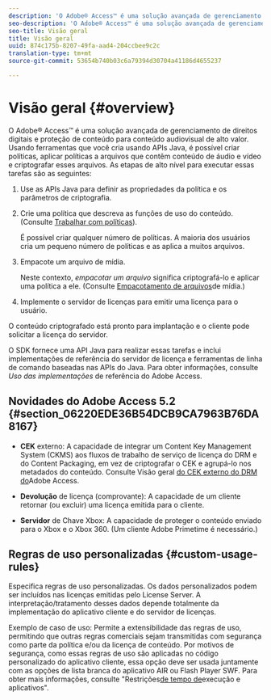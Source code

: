```yaml
---
description: 'O Adobe® Access™ é uma solução avançada de gerenciamento de direitos digitais e proteção de conteúdo para conteúdo audiovisual de alto valor. Usando ferramentas que você cria usando APIs Java, é possível criar políticas, aplicar políticas a arquivos que contêm conteúdo de áudio e vídeo e criptografar esses arquivos. As etapas de alto nível para executar essas tarefas são as seguintes '
seo-description: 'O Adobe® Access™ é uma solução avançada de gerenciamento de direitos digitais e proteção de conteúdo para conteúdo audiovisual de alto valor. Usando ferramentas que você cria usando APIs Java, é possível criar políticas, aplicar políticas a arquivos que contêm conteúdo de áudio e vídeo e criptografar esses arquivos. As etapas de alto nível para executar essas tarefas são as seguintes '
seo-title: Visão geral
title: Visão geral
uuid: 874c175b-8207-49fa-aad4-204ccbee9c2c
translation-type: tm+mt
source-git-commit: 53654b740b03c6a79394d30704a41186d4655237

---
```



# Visão geral {#overview}

O Adobe® Access™ é uma solução avançada de gerenciamento de direitos digitais e proteção de conteúdo para conteúdo audiovisual de alto valor. Usando ferramentas que você cria usando APIs Java, é possível criar políticas, aplicar políticas a arquivos que contêm conteúdo de áudio e vídeo e criptografar esses arquivos. As etapas de alto nível para executar essas tarefas são as seguintes:

1. Use as APIs Java para definir as propriedades da política e os parâmetros de criptografia.
1. Crie uma política que descreva as funções de uso do conteúdo. (Consulte [Trabalhar com políticas](../../aaxs-protecting-content/content-working-with-policies/content-working-with-policies-overview.md)).

   É possível criar qualquer número de políticas. A maioria dos usuários cria um pequeno número de políticas e as aplica a muitos arquivos.

1. Empacote um arquivo de mídia.

   Neste contexto, *empacotar um arquivo* significa criptografá-lo e aplicar uma política a ele. (Consulte [Empacotamento de arquivos](../../aaxs-protecting-content/content-packaging-media-files/content-packaging-media-files-overview.md)de mídia.)

1. Implemente o servidor de licenças para emitir uma licença para o usuário.

O conteúdo criptografado está pronto para implantação e o cliente pode solicitar a licença do servidor.

O SDK fornece uma API Java para realizar essas tarefas e inclui implementações de referência do servidor de licença e ferramentas de linha de comando baseadas nas APIs do Java. Para obter informações, consulte *Uso das implementações* de referência do Adobe Access.

## Novidades do Adobe Access 5.2 {#section_06220EDE36B54DCB9CA7963B76DA8167}

* **CEK** externo: A capacidade de integrar um Content Key Management System (CKMS) aos fluxos de trabalho de serviço de licença do DRM e do Content Packaging, em vez de criptografar o CEK e agrupá-lo nos metadados do conteúdo. Consulte Visão geral [do CEK externo do DRM do](../../aaxs-drm-xkey-mgmt/aaxs-drm-using-external-cek-overview.md)Adobe Access.

* **Devolução** de licença (comprovante): A capacidade de um cliente retornar (ou excluir) uma licença emitida para o cliente.
* **Servidor** de Chave Xbox: A capacidade de proteger o conteúdo enviado para o Xbox e o Xbox 360. (Um cliente Adobe Primetime é necessário.)

## Regras de uso personalizadas {#custom-usage-rules}

Especifica regras de uso personalizadas. Os dados personalizados podem ser incluídos nas licenças emitidas pelo License Server. A interpretação/tratamento desses dados depende totalmente da implementação do aplicativo cliente e do servidor de licenças.

Exemplo de caso de uso: Permite a extensibilidade das regras de uso, permitindo que outras regras comerciais sejam transmitidas com segurança como parte da política e/ou da licença de conteúdo. Por motivos de segurança, como essas regras de uso são aplicadas no código personalizado do aplicativo cliente, essa opção deve ser usada juntamente com as opções de lista branca do aplicativo AIR ou Flash Player SWF. Para obter mais informações, consulte &quot;Restrições[de tempo de](../../aaxs-protecting-content/content-introduction/content-usage-rules/content-runtime-application-restrictions/content-whitelist-air.md)execução e aplicativos&quot;.